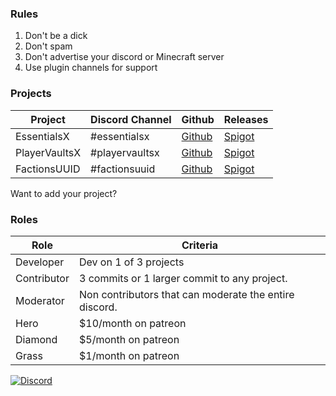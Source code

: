 ### Rules
1. Don't be a dick
2. Don't spam
3. Don't advertise your discord or Minecraft server
4. Use plugin channels for support

### Projects
| Project        | Discord Channel | Github           | Releases |
| ------------- | --- | -------------| -----|
| EssentialsX | #essentialsx | [Github](https://github.com/EssentialsX/Essentials) | [Spigot](https://www.spigotmc.org/resources/essentialsx.9089/)|
| PlayerVaultsX    | #playervaultsx | [Github](https://github.com/drtshock/PlayerVaults) |[Spigot](https://www.spigotmc.org/resources/playervaultsx.51204/) |
| FactionsUUID | #factionsuuid | [Github](https://github.com/drtshock/Factions) | [Spigot](https://www.spigotmc.org/resources/factionsuuid.1035/)    |

Want to add your project?


### Roles
| Role        | Criteria  |
| ------------- | ------------- |
| Developer | Dev on 1 of 3 projects |
| Contributor | 3 commits or 1 larger commit to any project. |
| Moderator | Non contributors that can moderate the entire discord. |
| Hero | $10/month on patreon |
| Diamond | $5/month on patreon |
| Grass | $1/month on patreon |

[![Discord](https://imgur.com/MFRRBn4.png)](https://discord.gg/F7gexAQ)